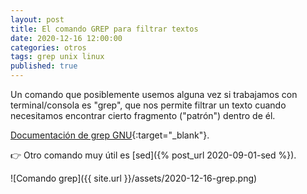 ```yaml
---
layout: post
title: El comando GREP para filtrar textos
date: 2020-12-16 12:00:00
categories: otros
tags: grep unix linux
published: true
---
```


Un comando que posiblemente usemos alguna vez si trabajamos con terminal/consola es "grep", que nos permite filtrar un texto cuando necesitamos encontrar cierto fragmento ("patrón") dentro de él.

[Documentación de grep GNU](http://www.gnu.org/software/grep/manual/){:target="_blank"}.

👉 Otro comando muy útil es [sed]({% post_url 2020-09-01-sed %}).


![Comando grep]({{ site.url }}/assets/2020-12-16-grep.png)
